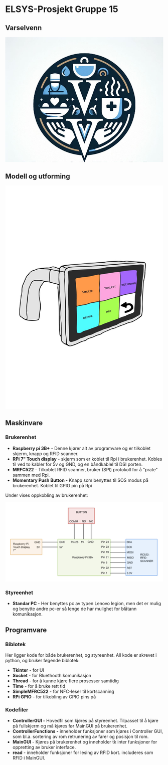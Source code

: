 # ELSYS-Prosjekt Gruppe 15

## Varselvenn

![1714380031943](image/README/1714380031943.png)

## Modell og utforming

![1714380057578](image/README/1714380057578.png)

## Maskinvare

### Brukerenhet

* **Raspberry pi 3B+** - Denne kjører alt av programvare og er tilkoblet skjerm, knapp og RFID scanner.
* **RPi 7" Touch display** - skjerm som er koblet til Rpi i brukerenhet. Kobles til ved to kabler for 5v og GND, og en båndkablel til DSI porten. 
* **MRFC522** -  Tilkoblet RFID scanner, bruker (SPI) protokoll for å "prate" sammen med Rpi.
* **Momentary Push Button -** Knapp som benyttes til SOS modus på brukerenhet. Koblet til GPIO pin på Rpi

Under vises oppkobling av brukerenhet:

![1714379634306](image/README/1714379634306.png)

### Styreenhet

* **Standar PC -** Her benyttes pc av typen Lenovo legion, men det er mulig og benytte andre pc-er så lenge de har mulighet for blåtann komunikasjon. 

## Programvare

### Biblotek
Her ligger kode for både brukerenhet, og styreenhet.
All kode er skrevet i python, og bruker føgende biblotek:

- **Tkinter** - for UI
- **Socket** - for Bluethooth komunikasjon
- **Thread** - for å kunne kjøre flere prosesser samtidig
- **Time** - for å bruke rett tid
- **SimpleMFRC522** - for NFC-leser til kortscanning
- **RPi GPIO** - for tilkobling av GPIO pins på

### Kodefiler

* **ControllerGUI -** Hovedfil som kjøres på styreenhet. Tilpasset til å kjøre på fullskjerm og må kjøres før MainGUI på brukerenhet.
* **ControllerFunctions -** inneholder funksjoner som kjøres i Controller GUI, som bl.a. sortering av rom retrunering av farer og posisjon til rom.
* **MainGUI** - Kjøres på brukerenhet og inneholder tk inter funksjoner for oppretting av bruker interface.
* **read** - inneholder funksjoner for lesing av RFID kort. includeres som RFID i MainGUI.
